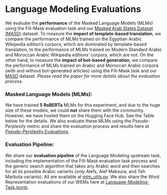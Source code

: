 # Language Modeling Evaluations

We evaluate the **performance** of the Masked Language Models (MLMs) using the Fill-Mask evaluation task and our [Masked Arab States Dataset (MASD)](https://github.com/SaiedAlshahrani/performance-implications/tree/main/Language-Modeling-Evals/MASD) dataset. To measure the **impact of template-based translation**, we compare the performance of MLMs trained on the Egyptian Arabic Wikipedia edition’s corpora, which are dominated by template-based translation, to the performance of MLMs trained on Modern Standard Arabic and Moroccan Arabic Wikipedia editions’ corpora, which are not. On the other hand, to measure the **impact of bot-based generation**, we compare the performance of MLMs trained on Arabic and Moroccan Arabic corpora (with and without bot-generated articles) using the Fill-Mask task and our [MASD](https://github.com/SaiedAlshahrani/performance-implications/tree/main/Language-Modeling-Evals/MASD) dataset. *Please read the paper for more details about the evaluation process.*


### Masked Language Models (MLMs):
We have trained **5 RoBERTa** MLMs for this experiment, and due to the huge size of these models, we could **not** share them with the community. However, we have hosted them on the Hugging Face Hub. See the Table below for the details. We also evaluate these MLMs using the *Pseudo-Perplexity* metric and share the evaluation process and results here at [Pseudo-Perplexity Evaluations](https://github.com/SaiedAlshahrani/performance-implications/tree/main/Language-Modeling-Evals/Pseudo-Perplexity-Evals).


 
### Evaluation Pipeline:
We share our **evaluation pipeline** of the Language Modeling upstream task, including the implementation of the Fill-Mask evaluation task process and the generic search algorithm that takes any Arabic word and then searches for all its possible Arabic variants (*only* Alefs, Alef Maksura, and Teh Marbuta variants). All are available at [mlm_utils.py](https://github.com/SaiedAlshahrani/performance-implications/blob/main/Language-Modeling-Evals/mlm_utils.py). We also share the Word Representation evaluations of our WEMs here at [Language-Modeling-Task.ipynb](https://github.com/SaiedAlshahrani/performance-implications/blob/main/Language-Modeling-Evals/Language-Modeling-Task.ipynb).